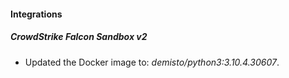 
#### Integrations
##### CrowdStrike Falcon Sandbox v2
- Updated the Docker image to: *demisto/python3:3.10.4.30607*.
